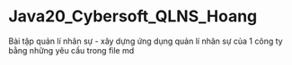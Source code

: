 # Java20_Cybersoft_QLNS_Hoang
Bài tập quản lí nhân sự - xây dựng ứng dụng quản lí nhân sự của 1 công ty bằng những yêu cầu trong file md
